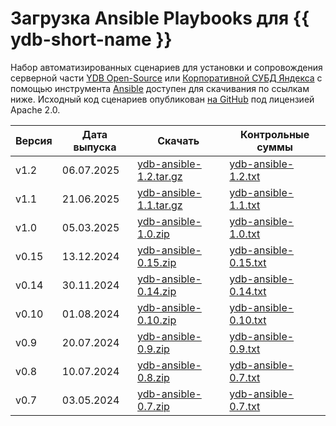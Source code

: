# Загрузка Ansible Playbooks для {{ ydb-short-name }}

Набор автоматизированных сценариев для установки и сопровождения серверной части [YDB Open-Source](./ydb-open-source-database.md) или [Корпоративной СУБД Яндекса](yandex-enterprise-database.md) с помощью инструмента [Ansible](https://docs.ansible.com/) доступен для скачивания по ссылкам ниже. Исходный код сценариев опубликован [на GitHub](https://github.com/ydb-platform/ydb-ansible) под лицензией Apache 2.0.

| Версия | Дата выпуска | Скачать | Контрольные суммы |
| ------ | ------------ | ------- | ----------------- |
| v1.2   | 06.07.2025   | [ydb-ansible-1.2.tar.gz](https://github.com/ydb-platform/ydb-ansible/releases/download/v1.2/ydb_platform-ydb-1.2.0.tar.gz) | [ydb-ansible-1.2.txt](https://github.com/ydb-platform/ydb-ansible/releases/download/v1.2/ydb_platform-ydb-1.2.0.txt) |
| v1.1   | 21.06.2025   | [ydb-ansible-1.1.tar.gz](https://github.com/ydb-platform/ydb-ansible/releases/download/v1.1/ydb_platform-ydb-1.1.0.tar.gz) | [ydb-ansible-1.1.txt](https://github.com/ydb-platform/ydb-ansible/releases/download/v1.1/ydb_platform-ydb-1.1.0.txt) |
| v1.0   | 05.03.2025   | [ydb-ansible-1.0.zip](https://github.com/ydb-platform/ydb-ansible/archive/refs/tags/v1.0.zip) | [ydb-ansible-1.0.txt](https://github.com/ydb-platform/ydb-ansible/releases/download/v1.0/ydb-ansible-1.0.txt) |
| v0.15   | 13.12.2024   | [ydb-ansible-0.15.zip](https://github.com/ydb-platform/ydb-ansible/archive/refs/tags/v0.15.zip) | [ydb-ansible-0.15.txt](https://github.com/ydb-platform/ydb-ansible/releases/download/v0.15/ydb-ansible-0.15.txt) |
| v0.14   | 30.11.2024   | [ydb-ansible-0.14.zip](https://binaries.ясубд.рф/ansible/ydb-ansible-0.14.zip) | [ydb-ansible-0.14.txt](https://binaries.ясубд.рф/ansible/ydb-ansible-0.14.txt) |
| v0.10   | 01.08.2024   | [ydb-ansible-0.10.zip](https://binaries.ясубд.рф/ansible/ydb-ansible-0.10.zip) | [ydb-ansible-0.10.txt](https://binaries.ясубд.рф/ansible/ydb-ansible-0.10.txt) |
| v0.9   | 20.07.2024   | [ydb-ansible-0.9.zip](https://binaries.ясубд.рф/ansible/ydb-ansible-0.9.zip) | [ydb-ansible-0.9.txt](https://binaries.ясубд.рф/ansible/ydb-ansible-0.9.txt) |
| v0.8   | 10.07.2024   | [ydb-ansible-0.8.zip](https://binaries.ясубд.рф/ansible/ydb-ansible-0.8.zip) | [ydb-ansible-0.7.txt](https://binaries.ясубд.рф/ansible/ydb-ansible-0.8.txt) |
| v0.7   | 03.05.2024   | [ydb-ansible-0.7.zip](https://binaries.ясубд.рф/ansible/ydb-ansible-0.7.zip) | [ydb-ansible-0.7.txt](https://binaries.ясубд.рф/ansible/ydb-ansible-0.7.txt) |
